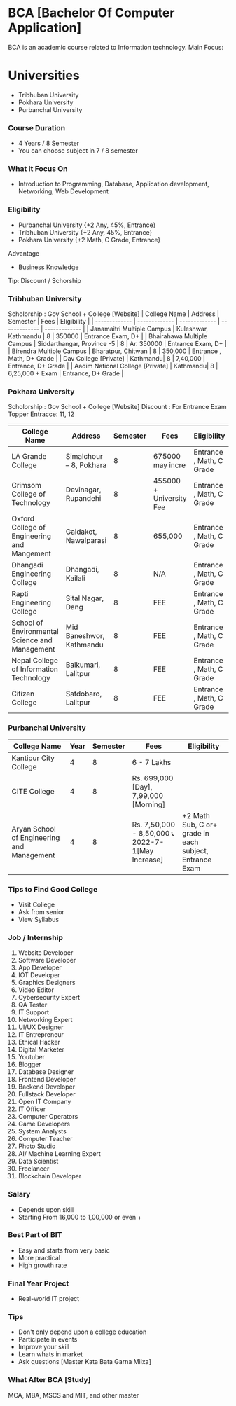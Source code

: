 # BCA [Bachelor Of Computer Application]
BCA is an academic course related to Information technology. Main Focus:  

# Universities
- Tribhuban University 
- Pokhara University
- Purbanchal University

### Course Duration
- 4 Years / 8 Semester
- You can choose subject in 7 / 8 semester

### What It Focus On
- Introduction to Programming, Database, Application development, Networking, Web Development

### Eligibility
- Purbanchal University {+2 Any, 45%, Entrance}
- Tribhuban University {+2 Any, 45%, Entrance}
- Pokhara University {+2 Math, C Grade, Entrance}

Advantage
- Business Knowledge


Tip: Discount / Schorship

### Tribhuban University
Scholorship : Gov School + College [Website] 
| College Name  |   Address | Semester | Fees | Eligibility | 
| ------------- | -------------  | -------------  | -------------  | -------------  |
| Janamaitri Multiple Campus   | Kuleshwar, Kathmandu | 8 | 350000 | Entrance Exam, D+ |
| Bhairahawa Multiple Campus  | Siddarthangar, Province -5 | 8 |  Ar. 350000  | Entrance Exam, D+ |
| Birendra Multiple Campus | Bharatpur, Chitwan | 8 | 350,000 | Entrance , Math, D+ Grade  |
| Dav College [Private] | Kathmandu| 8 |  7,40,000 |  Entrance, D+ Grade |
| Aadim National College [Private] | Kathmandu| 8 |  6,25,000 + Exam |  Entrance, D+ Grade |


### Pokhara University
Scholorship : Gov School + College [Website]
Discount : For Entrance Exam Topper
Entracce: 11, 12

| College Name  |   Address | Semester | Fees | Eligibility | 
| ------------- | -------------  | -------------  | -------------  | -------------  |
| LA Grande  College  | Simalchour – 8, Pokhara | 8 | 675000 may incre | Entrance , Math, C Grade |
| Crimsom College of Technology  | Devinagar, Rupandehi | 8 |  455000 + University Fee  | Entrance , Math, C Grade  |
| Oxford College of Engineering and Mangement	 | Gaidakot, Nawalparasi | 8 | 655,000 | Entrance , Math, C Grade   |
| Dhangadi Engineering College | Dhangadi, Kailali | 8 |  N/A |  Entrance , Math, C Grade  |
| Rapti Engineering College	 | Sital Nagar, Dang | 8 | FEE | Entrance , Math, C Grade  |
| School of Environmental Science and Management | Mid Baneshwor, Kathmandu | 8 | FEE | Entrance , Math, C Grade   |
| Nepal College of Information Technology | Balkumari, Lalitpur | 8 | FEE | Entrance , Math, C Grade  |
| Citizen College	 | Satdobaro, Lalitpur | 8 | FEE | Entrance , Math, C Grade  |

### Purbanchal University
| College Name  |   Year | Semester | Fees | Eligibility | 
| ------------- | -------------  | -------------  | -------------  | -------------  |
| Kantipur City College  | 4 | 8 | 6 - 7 Lakhs |  |
| CITE College	 |  4 | 8 |  Rs. 699,000 [Day], 7,99,000 [Morning]|   |
| Aryan School of Engineering and Management | 4 | 8 |  Rs. 7,50,000 - 8,50,000 📞2022-7-1[May Increase] |  +2 Math Sub, C or+ grade in each subject, Entrance Exam  |

### Tips to Find Good College
- Visit College
- Ask from senior
- View Syllabus    

### Job / Internship
1. Website Developer 
2. Software Developer 
3. App Developer
4. IOT Developer 
5. Graphics Designers 
6. Video Editor
7. Cybersecurity Expert
8. QA Tester
9. IT Support
10. Networking Expert
11. UI/UX Designer 
12. IT Entrepreneur
13. Ethical Hacker
14. Digital Marketer
15. Youtuber 
16. Blogger
17. Database Designer
18. Frontend Developer 
19. Backend Developer 
20. Fullstack Developer 
21. Open IT Company 
22. IT Officer 
23. Computer Operators 
24. Game Developers 
25. System Analysts 
26. Computer Teacher
27. Photo Studio
28. AI/ Machine Learning Expert 
29. Data Scientist 
30. Freelancer
31. Blockchain Developer

### Salary
- Depends upon skill
- Starting From 16,000 to 1,00,000 or even + 

### Best Part of BIT
- Easy and starts from very basic
- More practical
- High growth rate


### Final Year Project
- Real-world IT project

### Tips
- Don't only depend upon a college education
- Participate in events
- Improve your skill
- Learn whats in market
- Ask questions [Master Kata Bata Garna Milxa]

### What After BCA [Study]
MCA, MBA, MSCS and MIT, and other master
